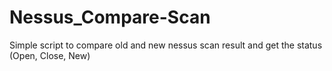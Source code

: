 # Nessus_Compare-Scan
Simple script to compare old and new nessus scan result and get the status (Open, Close, New)
